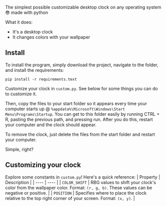 The simplest possible customizable desktop clock on any operating system 😎 made with python

What it does:
- It's a desktop clock
- It changes colors with your wallpaper

## Install
To install the program, simply download the project, navigate to the folder, and install the requirements:
```
pip install -r requirements.text
```
Customize your clock in `custom.py`. See below for some things you can do to customize it.

Then, copy the files to your start folder so it appears every time your computer starts up @ `%appdata%\Microsoft\Windows\Start Menu\Programs\Startup`. You can get to this folder easily by running CTRL + R, pasting the previous path, and pressing run. After you do this, restart your computer and the clock should appear.

To remove the clock, just delete the files from the start folder and restart your computer.

Simple, right?

## Customizing your clock
Explore some constants in `custom.py`! Here's a quick reference:
| Property | Description |
| ---- | ---- |
| `COLOR_SHIFT` | RBG values to shift your clock's color from the wallpaper color. Format: `(r, g, b)`. These values can be negative or positive. |
| `POSITION` | Specifies where to place the clock relative to the top right corner of your screen. Format: `(x, y)`. |
